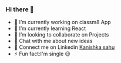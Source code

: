 ### Hi there 👋


- 🔭 I’m currently working on classm8 App
- 🌱 I’m currently learning React
- 👯 I’m looking to collaborate on Projects 
- 💬 Chat with me about new ideas 
- 💼 Connect me on Linkedin <a href="https://www.linkedin.com/in/kanishka-sahu-71114416b/">Kanishka sahu</a>
- ⚡ Fun fact:I'm single 😉


